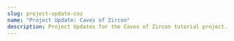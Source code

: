 ```yaml
---
slug: project-update-coz
name: "Project Update: Caves of Zircon"
description: Project Updates for the Caves of Zircon tutorial project.
---
```

